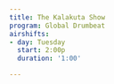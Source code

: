 ```yaml
---
title: The Kalakuta Show
program: Global Drumbeat
airshifts:
- day: Tuesday
  start: 2:00p
  duration: '1:00'

---
```

